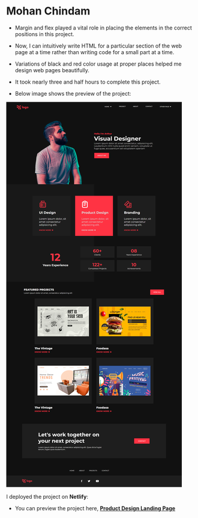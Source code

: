 # Mohan Chindam

- Margin and flex played a vital role in placing the elements in the correct positions in this project.
- Now, I can intuitively write HTML for a particular section of the web page at a time rather than writing code for a small part at a time.
- Variations of black and red color usage at proper places helped me design web pages beautifully.
- It took nearly three and half hours to complete this project.

- Below image shows the preview of the project:

![Project-15 Preview](./Project-15.png)

I deployed the project on **Netlify**:
- You can preview the project here, [**Product Design Landing Page**](https://product-design-landing-page-15.netlify.app/)